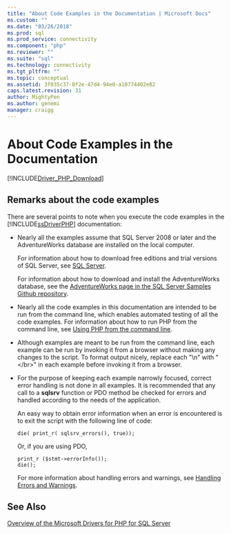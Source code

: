 ```yaml
---
title: "About Code Examples in the Documentation | Microsoft Docs"
ms.custom: ""
ms.date: "03/26/2018"
ms.prod: sql
ms.prod_service: connectivity
ms.component: "php"
ms.reviewer: ""
ms.suite: "sql"
ms.technology: connectivity
ms.tgt_pltfrm: ""
ms.topic: conceptual
ms.assetid: 3f035c37-0f2e-47d4-94e0-a10774402e82
caps.latest.revision: 31
author: MightyPen
ms.author: genemi
manager: craigg
---
```

# About Code Examples in the Documentation
[!INCLUDE[Driver_PHP_Download](../../includes/driver_php_download.md)]

## Remarks about the code examples
There are several points to note when you execute the code examples in the [!INCLUDE[ssDriverPHP](../../includes/ssdriverphp_md.md)] documentation:  
  
-   Nearly all the examples assume that SQL Server 2008 or later and the AdventureWorks database are installed on the local computer.  
  
    For information about how to download free editions and trial versions of SQL Server, see [SQL Server](http://go.microsoft.com/fwlink/?LinkID=120193).  
  
    For information about how to download and install the AdventureWorks database, see the [AdventureWorks page in the SQL Server Samples Github repository](https://github.com/Microsoft/sql-server-samples/tree/master/samples/databases/adventure-works).
  
-   Nearly all the code examples in this documentation are intended to be run from the command line, which enables automated testing of all the code examples. For information about how to run PHP from the command line, see [Using PHP from the command line](http://php.net/manual/en/features.commandline.php).  
  
-   Although examples are meant to be run from the command line, each example can be run by invoking it from a browser without making any changes to the script. To format output nicely, replace each "\n" with "\<\/br>" in each example before invoking it from a browser.  
  
-   For the purpose of keeping each example narrowly focused, correct error handling is not done in all examples. It is recommended that any call to a **sqlsrv** function or PDO method be checked for errors and handled according to the needs of the application.  
  
    An easy way to obtain error information when an error is encountered is to exit the script with the following line of code:  
  
    ```  
    die( print_r( sqlsrv_errors(), true));  
    ```  
  
    Or, if you are using PDO,  
  
    ```  
    print_r ($stmt->errorInfo());  
    die();  
    ```  
  
    For more information about handling errors and warnings, see [Handling Errors and Warnings](../../connect/php/handling-errors-and-warnings.md).  
  
## See Also  
[Overview of the Microsoft Drivers for PHP for SQL Server](../../connect/php/overview-of-the-php-sql-driver.md)
  
